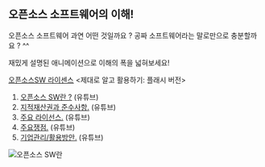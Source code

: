 ## 오픈소스 소프트웨어의 이해!

오픈소스 소프트웨어 과연 어떤 것일까요 ?
공짜 소프트웨어라는 말로만으로 충분할까요 ? ^^

재밌게 설명된 애니메이션으로 이해의 폭을 넓혀보세요!

[오픈소스SW 라이센스](https://www.olis.or.kr/opensource/index.html) <제대로 알고 활용하기: 플래시 버전>
1. [오픈소스 SW란 ?](https://www.youtube.com/watch?v=K7qpiEN4DRI) (유튜브)
2. [지적재산권과 준수사항.](https://www.youtube.com/watch?v=sv_zltuaZJk) (유튜브)
3. [주요 라이선스.](https://www.youtube.com/watch?v=V1kIU7qzrJY&t=49s) (유튜브)
4. [주요쟁점.](https://www.youtube.com/watch?v=1AD6WsE1XJ0&t=64s) (유튜브)
5. [기업관리/활용방안.](https://www.youtube.com/watch?v=W2aDQox4KJ4&t=62s) (유튜브)

![오픈소스 SW란](http://img.youtube.com/vi/K7qpiEN4DRI/0.jpg)
